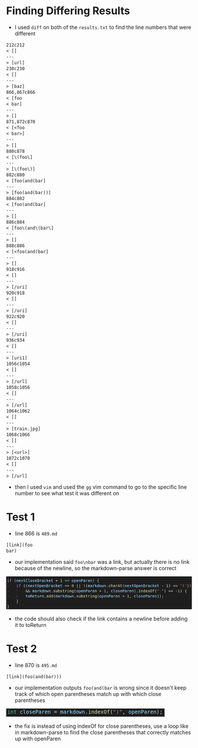 # Finding Differing Results

+ I used `diff` on both of the `results.txt` to find the line numbers that were different

```
212c212
< []
---
> [url]
230c230
< []
---
> [baz]
866,867c866
< [foo
< bar]
---
> []
871,872c870
< [<foo
< bar>]
---
> []
880c878
< [\(foo\]
---
> [\(foo\)]
882c880
< [foo(and(bar]
---
> [foo(and(bar))]
884c882
< [foo(and(bar]
---
> []
886c884
< [foo\(and\(bar\]
---
> []
888c886
< [<foo(and(bar]
---
> []
918c916
< []
---
> [/uri]
920c918
< []
---
> [/uri]
922c920
< []
---
> [/uri]
936c934
< []
---
> [uri1]
1056c1054
< []
---
> [/url]
1058c1056
< []
---
> [/url]
1064c1062
< []
---
> [train.jpg]
1068c1066
< []
---
> [<url>]
1072c1070
< []
---
> [/url]
```

+ then I used `vim` and used the `gg` vim command to go to the specific line number to see what test it was different on

# Test 1

+ line 866 is `489.md`

```
[link](foo
bar)
```

+ our implementation said `foo\nbar` was a link, but actually there is no link because of the newline, so the markdown-parse answer is correct

![test1](screenshots/lab_report_5/test1.png)

+ the code should also check if the link contains a newline before adding it to toReturn

# Test 2

+ line 870 is `495.md`

```
[link](foo(and(bar)))
```

+ our implementation outputs `foo(and(bar` is wrong since it doesn't keep track of which open parentheses match up with which close parentheses

![test1](screenshots/lab_report_5/test2.png)

+ the fix is instead of using indexOf for close parentheses, use a loop like in markdown-parse to find the close parentheses that correctly matches up with openParen
